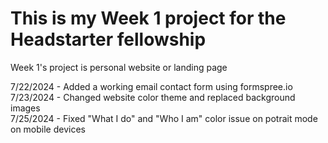 # This is my Week 1 project for the Headstarter fellowship
Week 1's project is personal website or landing page <br />

7/22/2024 - Added a working email contact form using formspree.io <br />
7/23/2024 - Changed website color theme and replaced background images <br />
7/25/2024 - Fixed "What I do" and "Who I am" color issue on potrait mode on mobile devices <br />